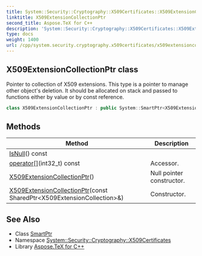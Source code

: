 ```yaml
---
title: System::Security::Cryptography::X509Certificates::X509ExtensionCollectionPtr class
linktitle: X509ExtensionCollectionPtr
second_title: Aspose.TeX for C++
description: 'System::Security::Cryptography::X509Certificates::X509ExtensionCollectionPtr class. Pointer to collection of X509 extensions. This type is a pointer to manage other object''s deletion. It should be allocated on stack and passed to functions either by value or by const reference in C++.'
type: docs
weight: 1400
url: /cpp/system.security.cryptography.x509certificates/x509extensioncollectionptr/
---
```

## X509ExtensionCollectionPtr class


Pointer to collection of X509 extensions. This type is a pointer to manage other object's deletion. It should be allocated on stack and passed to functions either by value or by const reference.

```cpp
class X509ExtensionCollectionPtr : public System::SmartPtr<X509ExtensionCollection>
```

## Methods

| Method | Description |
| --- | --- |
| [IsNull](./isnull/)() const |  |
| [operator[]](./operator[]/)(int32_t) const | Accessor. |
| [X509ExtensionCollectionPtr](./x509extensioncollectionptr/)() | Null pointer constructor. |
| [X509ExtensionCollectionPtr](./x509extensioncollectionptr/)(const SharedPtr\<X509ExtensionCollection\>\&) | Constructor. |
## See Also

* Class [SmartPtr](../../system/smartptr/)
* Namespace [System::Security::Cryptography::X509Certificates](../)
* Library [Aspose.TeX for C++](../../)
